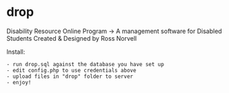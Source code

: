 drop
====

Disability Resource Online Program -> A management software for Disabled Students
Created & Designed by Ross Norvell

Install:

	- run drop.sql against the database you have set up
	- edit config.php to use credentials above
	- upload files in "drop" folder to server
	- enjoy!